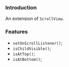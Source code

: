 ### Introduction
An extension of `ScrollView`.

### Features
* `setOnScrollListener()`;
* `isChildVisible()`;
* `isAtTop()`;
* `isAtBottom()`;
